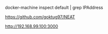 docker-machine inspect default | grep IPAddress

https://github.com/goktug97/NEAT

http://192.168.99.100:3000
